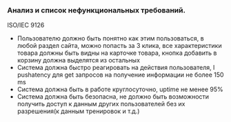 ### Анализ и список нефункциональных требований.

ISO/IEC 9126

- Пользователю должно быть понятно как этим пользоваться, в любой раздел сайта, можно попасть за 3 клика, все характеристики товара должны быть видны на карточке товара, кнопка добавить в корзину должна выделятся из остальных
- Система должна быстро реагировать на действия пользователя, l pushatency для get запросов на получение информации не более 150 ms
- Система должна быть в работе круглосуточно, uptime не менее 95%
- Система должна быть безопасна, не должно быть возможности получить доступ к данным других пользователей без их разрешения(к данным тренировок и т.д.)
